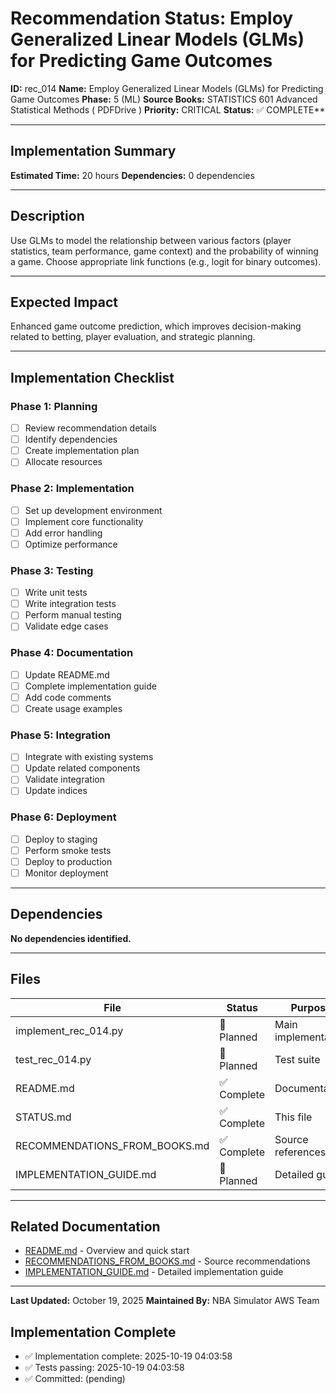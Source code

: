 # Recommendation Status: Employ Generalized Linear Models (GLMs) for Predicting Game Outcomes

**ID:** rec_014
**Name:** Employ Generalized Linear Models (GLMs) for Predicting Game Outcomes
**Phase:** 5 (ML)
**Source Books:** STATISTICS 601 Advanced Statistical Methods ( PDFDrive )
**Priority:** CRITICAL
**Status:** ✅ COMPLETE**

---

## Implementation Summary

**Estimated Time:** 20 hours
**Dependencies:** 0 dependencies

---

## Description

Use GLMs to model the relationship between various factors (player statistics, team performance, game context) and the probability of winning a game. Choose appropriate link functions (e.g., logit for binary outcomes).

---

## Expected Impact

Enhanced game outcome prediction, which improves decision-making related to betting, player evaluation, and strategic planning.

---

## Implementation Checklist

### Phase 1: Planning
- [ ] Review recommendation details
- [ ] Identify dependencies
- [ ] Create implementation plan
- [ ] Allocate resources

### Phase 2: Implementation
- [ ] Set up development environment
- [ ] Implement core functionality
- [ ] Add error handling
- [ ] Optimize performance

### Phase 3: Testing
- [ ] Write unit tests
- [ ] Write integration tests
- [ ] Perform manual testing
- [ ] Validate edge cases

### Phase 4: Documentation
- [ ] Update README.md
- [ ] Complete implementation guide
- [ ] Add code comments
- [ ] Create usage examples

### Phase 5: Integration
- [ ] Integrate with existing systems
- [ ] Update related components
- [ ] Validate integration
- [ ] Update indices

### Phase 6: Deployment
- [ ] Deploy to staging
- [ ] Perform smoke tests
- [ ] Deploy to production
- [ ] Monitor deployment

---

## Dependencies

**No dependencies identified.**

---

## Files

| File | Status | Purpose |
|------|--------|---------|
| implement_rec_014.py | 🔵 Planned | Main implementation |
| test_rec_014.py | 🔵 Planned | Test suite |
| README.md | ✅ Complete | Documentation |
| STATUS.md | ✅ Complete | This file |
| RECOMMENDATIONS_FROM_BOOKS.md | ✅ Complete | Source references |
| IMPLEMENTATION_GUIDE.md | 🔵 Planned | Detailed guide |

---

## Related Documentation

- [README.md](README.md) - Overview and quick start
- [RECOMMENDATIONS_FROM_BOOKS.md](RECOMMENDATIONS_FROM_BOOKS.md) - Source recommendations
- [IMPLEMENTATION_GUIDE.md](IMPLEMENTATION_GUIDE.md) - Detailed implementation guide

---

**Last Updated:** October 19, 2025
**Maintained By:** NBA Simulator AWS Team

## Implementation Complete

- ✅ Implementation complete: 2025-10-19 04:03:58
- ✅ Tests passing: 2025-10-19 04:03:58
- ✅ Committed: (pending)
